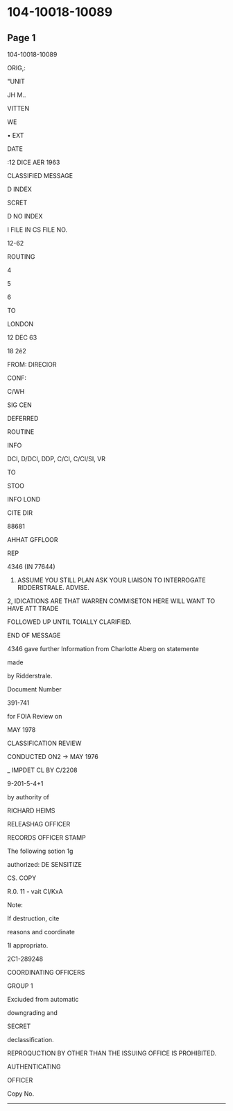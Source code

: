 # 104-10018-10089

## Page 1

104-10018-10089

ORIG,:

"UNIT

JH M..

VITTEN

WE

• EXT

DATE

:12 DICE AER 1963

CLASSIFIED MESSAGE

D INDEX

SCRET

D NO INDEX

I FILE IN CS FILE NO.

12-62

ROUTING

4

5

6

TO

LONDON

12 DEC 63

18 2ê2

FROM: DIRECIOR

CONF:

C/WH

SIG CEN

DEFERRED

ROUTINE

INFO

DCI, D/DCI, DDP, C/CI, C/CI/SI, VR

TO

STOO

INFO LOND

CITE DIR

88681

AHHAT GFFLOOR

REP

4346 (IN 77644)

1. ASSUME YOU STILL PLAN ASK YOUR LIAISON TO INTERROGATE RIDDERSTRALE. ADVISE.

2, IDICATIONS ARE THAT WARREN COMMISETON HERE WILL WANT TO HAVE ATT TRADE

FOLLOWED UP UNTIL TOIALLY CLARIFIED.

END OF MESSAGE

4346 gave further Information from Charlotte Aberg on statemente

made

by Ridderstrale.

Document Number

391-741

for FOlA Review on

MAY 1978

CLASSIFICATION REVIEW

CONDUCTED ON2 → MAY 1976

_ IMPDET CL BY C/2208

9-201-5-4+1

by authority of

RICHARD HEIMS

RELEASHAG OFFICER

RECORDS OFFICER STAMP

The following sotion 1g

authorized: DE SENSITIZE

CS. COPY

R.0. 11 - vait CI/KxA

Note:

If destruction, cite

reasons and coordinate

1I appropriato.

2C1-289248

COORDINATING OFFICERS

GROUP 1

Exciuded from automatic

downgrading and

SECRET

declassification.

REPROQUCTION BY OTHER THAN THE ISSUING OFFICE IS PROHIBITED.

AUTHENTICATING

OFFICER

Copy No.

---

